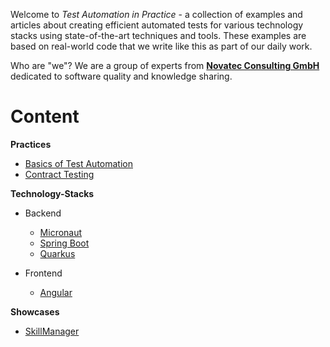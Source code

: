 Welcome to _Test Automation in Practice_ - a collection of examples and articles about creating efficient automated tests for various technology stacks using state-of-the-art techniques and tools. These examples are based on real-world code that we write like this as part of our daily work.

Who are "we"? We are a group of experts from [**Novatec Consulting GmbH**](https://www.novatec-gmbh.de) dedicated to software quality and knowledge sharing.

# Content

**Practices**
- [Basics of Test Automation](https://github.com/test-automation-in-practice/test-automation-basics/blob/master/README.adoc)
- [Contract Testing](https://github.com/test-automation-in-practice/cnt-contract-testing)

**Technology-Stacks**
- Backend
  - [Micronaut](https://github.com/test-automation-in-practice/cnt-micronaut)
  - [Spring Boot](https://github.com/test-automation-in-practice/cnt-spring-boot)
  - [Quarkus](https://github.com/test-automation-in-practice/cnt-quarkus)

- Frontend
  - [Angular](https://github.com/test-automation-in-practice/cnt-angular)

**Showcases**
- [SkillManager](https://github.com/test-automation-in-practice/showcase-skill-manager)
